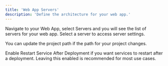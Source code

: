 ```yaml
---
title: 'Web App Servers'
description: 'Define the architecture for your web app.'
---
```


Navigate to your Web App, select Servers and you will see the list of servers for your web app. Select a server to access server settings.  

You can update the project path if the path for your project changes.

Enable Restart Service After Deployment if you want services to restart after a deployment. Leaving this enabled is recommended for most use cases.
